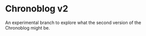 # Chronoblog v2

An experimental branch to explore what the second version of the Chronoblog might be.
